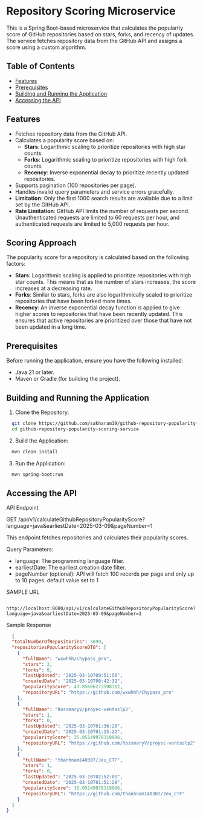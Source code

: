 # Repository Scoring Microservice

This is a Spring Boot-based microservice that calculates the popularity score of GitHub repositories based on stars, forks, and recency of updates. The service fetches repository data from the GitHub API and assigns a score using a custom algorithm.

## Table of Contents

- [Features](#features)
- [Prerequisites](#prerequisites)
- [Building and Running the Application](#building-and-running-the-application)
- [Accessing the API](#accessing-the-api)

## Features

- Fetches repository data from the GitHub API.
- Calculates a popularity score based on:
    - **Stars**: Logarithmic scaling to prioritize repositories with high star counts.
    - **Forks**: Logarithmic scaling to prioritize repositories with high fork counts.
    - **Recency**: Inverse exponential decay to prioritize recently updated repositories.
- Supports pagination (100 repositories per page).
- Handles invalid query parameters and service errors gracefully.
- **Limitation**: Only the first 1000 search results are available due to a limit set by the GitHub API.
- **Rate Limitation**: GitHub API limits the number of requests per second. Unauthenticated requests are limited to 60 requests per hour, and authenticated requests are limited to 5,000 requests per hour.

## Scoring Approach

The popularity score for a repository is calculated based on the following factors:

- **Stars**: Logarithmic scaling is applied to prioritize repositories with high star counts. This means that as the number of stars increases, the score increases at a decreasing rate.
- **Forks**: Similar to stars, forks are also logarithmically scaled to prioritize repositories that have been forked more times.
- **Recency**: An inverse exponential decay function is applied to give higher scores to repositories that have been recently updated. This ensures that active repositories are prioritized over those that have not been updated in a long time.

## Prerequisites

Before running the application, ensure you have the following installed:

- Java 21 or later.
- Maven or Gradle (for building the project).

## Building and Running the Application

1. Clone the Repository:

```sh
  git clone https://github.com/sakharam19/github-repository-popularity-scoring-service.git
  cd github-repository-popularity-scoring-service
````
2. Build the Application:
```sh
  mvn clean install
````
3. Run the Application:

```sh
  mvn spring-boot:run
````

## Accessing the API
API Endpoint

GET /api/v1/calculateGithubRepositoryPopularityScore?language=java&earliestDate=2025-03-09&pageNumber=1

This endpoint fetches repositories and calculates their popularity scores.

Query Parameters:

 - language: The programming language filter.
 - earliestDate: The earliest creation date filter.
 - pageNumber (optional): API will fetch 100 records per page and only up to 10 pages. default value set to 1

SAMPLE URL
```url
  http://localhost:8080/api/v1/calculateGithubRepositoryPopularityScore?language=java&earliestDate=2025-03-09&pageNumber=1
````
Sample Response

```json
  {
  "totalNumberOfRepositories": 3699,
  "repositoriesPopularityScoreDTO": [
    {
      "fullName": "wxwhhh/Chypass_pro",
      "stars": 2,
      "forks": 0,
      "lastUpdated": "2025-03-10T09:51:56",
      "createdDate": "2025-03-10T08:42:32",
      "popularityScore": 43.85606273598312,
      "repositoryURL": "https://github.com/wxwhhh/Chypass_pro"
    },
    {
      "fullName": "RossmaryV/proyec-ventaslp2",
      "stars": 1,
      "forks": 0,
      "lastUpdated": "2025-03-10T01:36:20",
      "createdDate": "2025-03-10T01:15:22",
      "popularityScore": 35.05149978319906,
      "repositoryURL": "https://github.com/RossmaryV/proyec-ventaslp2"
    },
    {
      "fullName": "thanhnam140307/Jeu_CTF",
      "stars": 1,
      "forks": 0,
      "lastUpdated": "2025-03-10T02:52:01",
      "createdDate": "2025-03-10T01:51:28",
      "popularityScore": 35.05149978319906,
      "repositoryURL": "https://github.com/thanhnam140307/Jeu_CTF"
    }
  ]
}

````